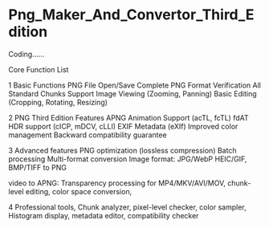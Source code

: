 # Png_Maker_And_Convertor_Third_Edition

Coding......

Core Function List 

1 Basic Functions PNG File Open/Save Complete PNG Format Verification All Standard Chunks Support Image Viewing (Zooming, Panning) Basic Editing (Cropping, Rotating, Resizing) 

2 PNG Third Edition Features APNG Animation Support (acTL, fcTL) fdAT HDR support (cICP, mDCV, cLLI) EXIF Metadata (eXIf) Improved color management Backward compatibility guarantee 

3 Advanced features PNG optimization (lossless compression) Batch processing Multi-format conversion Image format: JPG/WebP HEIC/GIF, BMP/TIFF to PNG 

video to APNG: Transparency processing for MP4/MKV/AVI/MOV, chunk-level editing, color space conversion,

4 Professional tools, Chunk analyzer, pixel-level checker, color sampler, Histogram display, metadata editor, compatibility checker
